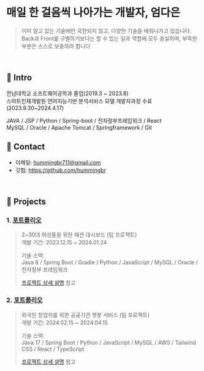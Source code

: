#  매일 한 걸음씩 나아가는 개발자, 엄다은
> 이미 알고 있는 기술에만 국한되지 않고, 다양한 기술을 배워나가고 있습니다. </br>
> Back과 Front를 구별하기보다는 할 수 있는 일과 역할에 모두 충실하며, 부족한 부분은 스스로 보충하려 합니다
</br>



## :pushpin: Intro
전남대학교 소프트웨어공학과 졸업(2019.3 ~ 2023.8) <br>
스마트인재개발원 언어지능기반 분석서비스 모델 개발자과정 수료(2023.9.30~2024.4.17)
 
JAVA / JSP / Python / Spring-boot / 전자정부프레임워크 / React <br>
MySQL / Oracle / Apache Tomcat / Springframework / Git
</br>

## :pushpin: Contact
- 이메일: hummingbr711@gmail.com
- 깃헙: https://github.com/hummingbr

</br>

## :pushpin: Projects
### 1. [포트폴리오](https://github.com/2023-SMHRD-IS-AI1/RepoUp)
>2~30대 여성들을 위한 패션 대시보드 (팀 프로젝트)  
>개발 기간: 2023.12.15 ~ 2024.01.24 
>  
>기술 스택:  
>Java 8 / Spring Boot / Gradle / Python / JavaScript / 
>MySQL / Oracle / 전자정부 프레임워크 
>  
>[프로젝트 상세 설명](https://github.com/2023-SMHRD-IS-AI1/RepoUp/tree/master) 참고

### 2. [포트폴리오](https://github.com/Project-TokTalk/backend)
>외국인 창업자를 위한 공공기관 챗봇 서비스 (팀 프로젝트)  
>개발 기간: 2024.02.15 ~ 2024.04.15
>  
>기술 스택:  
>Java 17 / Spring Boot / Python / JavaScript / 
>MySQL / AWS / Tailwind CSS / React / TypeScript  
>  
>[프로젝트 상세 설명](https://github.com/Project-TokTalk/backend/blob/main/README.md) 참고
